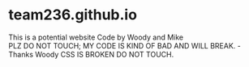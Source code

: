 # team236.github.io
This is a potential website
Code by Woody and Mike\
PLZ DO NOT TOUCH; MY CODE IS KIND OF BAD AND WILL BREAK. - Thanks Woody
CSS IS BROKEN DO NOT TOUCH.
